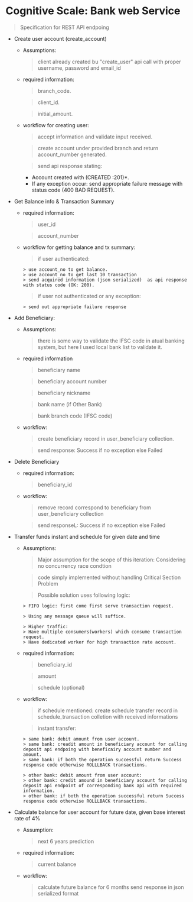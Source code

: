 # Cognitive Scale: Bank web Service
> Specification for REST API endpoing
-   Create user account (create_account)
    -   Assumptions:
        > client already created bu "create_user" api call with proper username, password and email_id
        
    -   required information:
        > branch_code.

        > client_id.

        > initial_amount.

    -   workflow for creating user:
        > accept information and validate input received.

        > create account under provided branch and return account_number generated.

        > send api response stating:
          - Account created  with (CREATED :201)*.
          - If any exception occur: send appropriate failure message with status code (400 BAD REQUEST).


-   Get Balance info & Transaction Summary
    -   required information:
        > user_id
        
        > account_number 

    -   workflow for getting balance and tx summary:
        > if user authenticated:

            > use account_no to get balance.
            > use account_no to get last 10 transaction
            > send acquired information (json serialized)  as api response with status code (OK: 200).

        > if user not authenticated or any exception:

            > send out appropriate failure response


-   Add Beneficiary:
    -   Assumptions:
        > there is some way to validate the IFSC code in atual banking system, but here I used local bank list to validate it.
        
    -   required information
        > beneficiary name

        > beneficiary account number

        > beneficiary nickname

        > bank name (if Other Bank)

        > bank branch code (IFSC code)

    -   workflow:
        > create beneficiary record in user_beneficiary collection.

        > send response: Success if no exception else  Failed

-   Delete Beneficiary
    -   required information:
        > beneficiary_id

    -   workflow:
        > remove record correspond to beneficiary from user_beneficiary collection

        > send responseL: Success if no exception else Failed

-   Transfer funds instant and schedule for given date and time
    -   Assumptions:
        > Major assumption for the scope of this iteration: Considering no concurrency race condtion
        
        > code simply implemented without handling Critical Section Problem
        
        > Possible solution uses following logic:
        
            > FIFO logic: first come first serve transaction request.
            
            > Using any message queue will suffice.
            
            > Higher traffic: 
            > Have multiple consumers(workers) which consume transaction request.
            > Have dedicated worker for high transaction rate account.  
                     
    -   required information:
    
        > beneficiary_id

        > amount

        > schedule (optional)

    -   workflow:
        > if schedule mentioned: create schedule transfer record in schedule_transaction colletion with received informations

        > instant transfer:

            > same bank: debit amount from user account.
            > same bank: creadit amount in beneficiary account for calling deposit api endpoing with beneficairy account number and amount.
            > same bank: if both the operation successful return Success response code otherwise ROLLLBACK transactions.

            > other bank: debit amount from user account:
            > other bank: credit amound in beneficiary account for calling deposit api endpoint of corresponding bank api with required information.
            > other bank: if both the operation successful return Success response code otherwise ROLLLBACK transactions.

-   Calculate balance for user account for future date, given base interest rate of 4%
    -   Assumption:
        > next 6 years prediction

    -   required information:
        > current balance

    -   workflow:
        > calculate future balance for 6 months
        > send response in json serialized format






